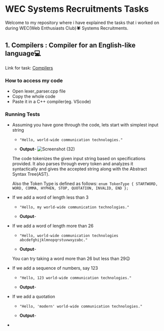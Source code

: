# WEC Systems Recruitments Tasks

Welcome to my repository where i have explained the tasks that i worked on during WEC(Web Enthusiasts Club)🕷 Systems Recruitments.

## 1. Compilers : Compiler for an English-like language💻

Link for task: [Compilers](https://docs.google.com/document/d/1KL2h5e0mwsyTW5KI5TlLmu3iGvPcs19UP5JArc60CXE/edit?usp=sharing)

### How to access my code 
- Open lexer_parser.cpp file
- Copy the whole code
- Paste it in a C++ compiler(eg. VScode)

### Running Tests
- Assuming you have gone through the code, lets start with simplest input string
  - `"Hello, world-wide communication technologies."`
  
  - **Output**- ![Screenshot (32)](https://github.com/user-attachments/assets/d12ab10a-21ee-4354-9908-9e456c550ab1)

  The code tokenizes the given input string based on specifications provided. It also parses through every token and analyzes it syntactically and gives the accepted string along with      the Abstract Syntax Tree(AST).
  
  Also the Token Type is defined as follows:
  `enum TokenType { STARTWORD, WORD, COMMA, HYPHEN, STOP, QUOTATION, INVALID, END };`

- If we add a word of length less than 3
    - `"Hello, my world-wide communication technologies."`
 
    - **Output**- 

- If we add a word of length more than 26
    - `"Hello, world-wide communication technologies abcdefghijklmnopqrstuvwxyzabc."`
 
    - **Output**- 

    You can try taking a word more than 26 but less than 29😉

- If we add a sequence of numbers, say 123
    - `"Hello, 123 world-wide communication technologies."`
 
    - **Output**- 

- If we add a quotation
    - `"Hello, 'modern' world-wide communication technologies."`
 
    - **Output**- 

- 
  


